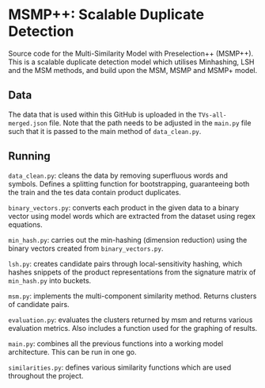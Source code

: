 # MSMP++: Scalable Duplicate Detection

Source code for the Multi-Similarity Model with Preselection++ (MSMP++). This is a scalable duplicate detection model which utilises Minhashing, LSH and the MSM methods, and build upon the MSM, MSMP and MSMP+ model.

## Data

The data that is used within this GitHub is uploaded in the `TVs-all-merged.json` file. Note that the path needs to be adjusted in the `main.py` file such that it is passed to the main method of `data_clean.py`.

## Running
`data_clean.py`: cleans the data by removing superfluous words and symbols. Defines a splitting function for bootstrapping, guaranteeing both the train and the tes data contain product duplicates.

`binary_vectors.py`: converts each product in the given data to a binary vector using model words which are extracted from the dataset using regex equations.

`min_hash.py`: carries out the min-hashing (dimension reduction) using the binary vectors created from `binary_vectors.py`.

`lsh.py`: creates candidate pairs through local-sensitivity hashing, which hashes snippets of the product representations from the signature matrix of `min_hash.py` into buckets.

`msm.py`: implements the multi-component similarity method. Returns clusters of candidate pairs.

`evaluation.py`: evaluates the clusters returned by msm and returns various evaluation metrics. Also includes a function used for the graphing of results.

`main.py`: combines all the previous functions into a working model architecture. This can be run in one go.

`similarities.py`: defines various similarity functions which are used throughout the project.


